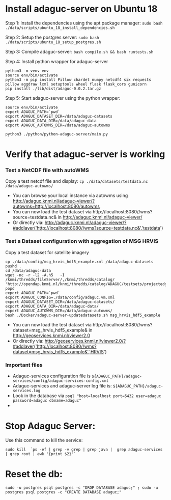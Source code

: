 # Install adaguc-server on Ubuntu 18

Step 1: Install the dependencies using the apt package manager:
`sudo bash ./data/scripts/ubuntu_18_install_dependencies.sh `

Step 2: Setup the postgres server:
`sudo bash ./data/scripts/ubuntu_18_setup_postgres.sh `

Step 3: Compile adaguc-server:
`bash compile.sh && bash runtests.sh`

Step 4: Install python wrapper for adaguc-server

```
python3 -m venv env
source env/bin/activate
python3 -m pip install Pillow chardet numpy netcdf4 six requests pillow aggdraw lxml setuptools wheel flask flask_cors gunicorn
pip install ./lib/dist/adaguc-0.0.2.tar.gz
```

Step 5: Start adaguc-server using the python wrapper:

```
source env/bin/activate
export ADAGUC_PATH=`pwd`
export ADAGUC_DATASET_DIR=/data/adaguc-datasets
export ADAGUC_DATA_DIR=/data/adaguc-data
export ADAGUC_AUTOWMS_DIR=/data/adaguc-autowms

python3 ./python/python-adaguc-server/main.py
```

# Verify that adaguc-server is working

### Test a NetCDF file with autoWMS

Copy a test netcdf file and display:
`cp ./data/datasets/testdata.nc /data/adaguc-autowms/`

- You can browse your local instance via autowms using http://adaguc.knmi.nl/adaguc-viewer/?autowms=http://localhost:8080/autowms
- You can now load the test dataset via http://localhost:8080//wms?source=testdata.nc& in http://adaguc.knmi.nl/adaguc-viewer/
- Or directly via: http://adaguc.knmi.nl/adaguc-viewer/?#addlayer('http://localhost:8080//wms?source=testdata.nc&','testdata')

### Test a Dataset configuration with aggregation of MSG HRVIS

Copy a test dataset for satellite imagery

```
cp ./data/config/msg_hrvis_hdf5_example.xml /data/adaguc-datasets
pushd .
cd /data/adaguc-data
wget -nc -r -l2 -A.h5   -I /knmi/thredds/fileServer/,/knmi/thredds/catalog/ 'http://opendap.knmi.nl/knmi/thredds/catalog/ADAGUC/testsets/projectedgrids/meteosat/catalog.html'
popd
export ADAGUC_PATH=`pwd`
export ADAGUC_CONFIG=./data/config/adaguc.vm.xml
export ADAGUC_DATASET_DIR=/data/adaguc-datasets/
export ADAGUC_DATA_DIR=/data/adaguc-data/
export ADAGUC_AUTOWMS_DIR=/data/adaguc-autowms/
bash ./Docker/adaguc-server-updatedatasets.sh msg_hrvis_hdf5_example
```

- You can now load the test dataset via http://localhost:8080//wms?dataset=msg_hrvis_hdf5_example& in http://geoservices.knmi.nl/viewer2.0
- Or directly via: http://geoservices.knmi.nl/viewer2.0/?#addlayer('http://localhost:8080//wms?dataset=msg_hrvis_hdf5_example&','HRVIS')

### Important files

- Adaguc-services configuration file is `${ADAGUC_PATH}/adaguc-services/config/adaguc-services-config.xml`
- Adaguc-services and adaguc-server log file is: `${ADAGUC_PATH}/adaguc-services.log`
- Look in the database via `psql "host=localhost port=5432 user=adaguc password=adaguc dbname=adaguc"`
-

# Stop Adaguc Server:

Use this command to kill the service:

```
sudo kill  `ps -ef | grep -v grep | grep java |  grep adaguc-services | grep root | awk '{print $2}'`
```

# Reset the db:

```
sudo -u postgres psql postgres -c "DROP DATABASE adaguc;" ; sudo -u postgres psql postgres -c "CREATE DATABASE adaguc;"
```
